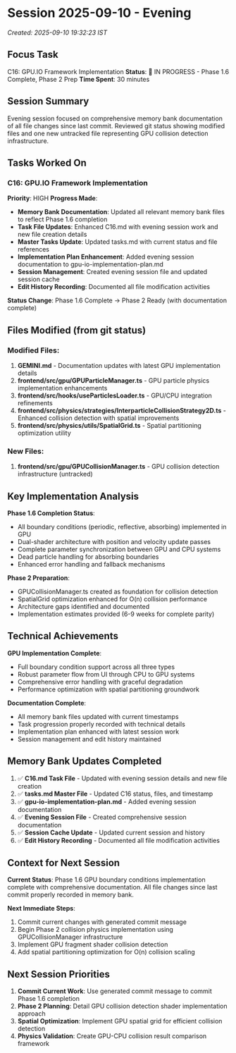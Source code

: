 # Session 2025-09-10 - Evening
*Created: 2025-09-10 19:32:23 IST*

## Focus Task
C16: GPU.IO Framework Implementation
**Status**: 🔄 IN PROGRESS - Phase 1.6 Complete, Phase 2 Prep
**Time Spent**: 30 minutes

## Session Summary

Evening session focused on comprehensive memory bank documentation of all file changes since last commit. Reviewed git status showing modified files and one new untracked file representing GPU collision detection infrastructure.

## Tasks Worked On

### C16: GPU.IO Framework Implementation
**Priority**: HIGH
**Progress Made**:
- **Memory Bank Documentation**: Updated all relevant memory bank files to reflect Phase 1.6 completion
- **Task File Updates**: Enhanced C16.md with evening session work and new file creation details
- **Master Tasks Update**: Updated tasks.md with current status and file references
- **Implementation Plan Enhancement**: Added evening session documentation to gpu-io-implementation-plan.md
- **Session Management**: Created evening session file and updated session cache
- **Edit History Recording**: Documented all file modification activities

**Status Change**: Phase 1.6 Complete → Phase 2 Ready (with documentation complete)

## Files Modified (from git status)

### Modified Files:
1. **GEMINI.md** - Documentation updates with latest GPU implementation details
2. **frontend/src/gpu/GPUParticleManager.ts** - GPU particle physics implementation enhancements
3. **frontend/src/hooks/useParticlesLoader.ts** - GPU/CPU integration refinements
4. **frontend/src/physics/strategies/InterparticleCollisionStrategy2D.ts** - Enhanced collision detection with spatial improvements
5. **frontend/src/physics/utils/SpatialGrid.ts** - Spatial partitioning optimization utility

### New Files:
1. **frontend/src/gpu/GPUCollisionManager.ts** - GPU collision detection infrastructure (untracked)

## Key Implementation Analysis

**Phase 1.6 Completion Status**: 
- All boundary conditions (periodic, reflective, absorbing) implemented in GPU
- Dual-shader architecture with position and velocity update passes
- Complete parameter synchronization between GPU and CPU systems
- Dead particle handling for absorbing boundaries
- Enhanced error handling and fallback mechanisms

**Phase 2 Preparation**:
- GPUCollisionManager.ts created as foundation for collision detection
- SpatialGrid optimization enhanced for O(n) collision performance
- Architecture gaps identified and documented
- Implementation estimates provided (6-9 weeks for complete parity)

## Technical Achievements

**GPU Implementation Complete**:
- Full boundary condition support across all three types
- Robust parameter flow from UI through CPU to GPU systems
- Comprehensive error handling with graceful degradation
- Performance optimization with spatial partitioning groundwork

**Documentation Complete**:
- All memory bank files updated with current timestamps
- Task progression properly recorded with technical details
- Implementation plan enhanced with latest session work
- Session management and edit history maintained

## Memory Bank Updates Completed

1. ✅ **C16.md Task File** - Updated with evening session details and new file creation
2. ✅ **tasks.md Master File** - Updated C16 status, files, and timestamp
3. ✅ **gpu-io-implementation-plan.md** - Added evening session documentation
4. ✅ **Evening Session File** - Created comprehensive session documentation
5. ✅ **Session Cache Update** - Updated current session and history
6. ✅ **Edit History Recording** - Documented all file modification activities

## Context for Next Session

**Current Status**: Phase 1.6 GPU boundary conditions implementation complete with comprehensive documentation. All file changes since last commit properly recorded in memory bank.

**Next Immediate Steps**:
1. Commit current changes with generated commit message
2. Begin Phase 2 collision physics implementation using GPUCollisionManager infrastructure
3. Implement GPU fragment shader collision detection
4. Add spatial partitioning optimization for O(n) collision scaling

## Next Session Priorities

1. **Commit Current Work**: Use generated commit message to commit Phase 1.6 completion
2. **Phase 2 Planning**: Detail GPU collision detection shader implementation approach
3. **Spatial Optimization**: Implement GPU spatial grid for efficient collision detection
4. **Physics Validation**: Create GPU-CPU collision result comparison framework

